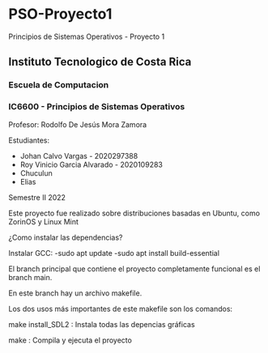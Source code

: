 # PSO-Proyecto1
Principios de Sistemas Operativos - Proyecto 1

## Instituto Tecnologico de Costa Rica
### Escuela de Computacion

### IC6600 - Principios de Sistemas Operativos

Profesor: Rodolfo De Jesús Mora Zamora

Estudiantes: 
+ Johan Calvo Vargas - 2020297388
+ Roy Vinicio Garcia Alvarado - 2020109283
+ Chuculun
+ Elias

Semestre II 2022


Este proyecto fue realizado sobre distribuciones basadas en Ubuntu, como ZorinOS y Linux Mint

¿Como instalar las dependencias?

Instalar GCC: 
-sudo apt update
-sudo apt install build-essential

El branch principal que contiene el proyecto completamente funcional es el branch main.

En este branch hay un archivo makefile.

Los dos usos más importantes de este makefile son los comandos:

make install_SDL2 : Instala todas las depencias gráficas 

make : Compila y ejecuta el proyecto
